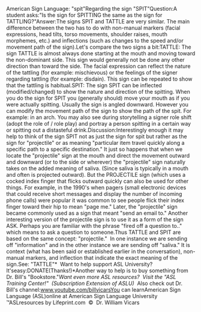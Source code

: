 American Sign 
	Language: "spit"Regarding the sign "SPIT"Question:A student asks:"Is the sign for SPITTING the same as 
the sign for TATTLING?"Answer:The signs SPIT and TATTLE are very similar. The main difference between the two 
has to do with non-manual markers (facial expressions, head tilts, torso 
movements, shoulder raises, mouth morphemes, etc.) and inflections (such as 
changes to the speed and/or movement path of the sign).Let's compare the two signs a bit:TATTLE: The sign TATTLE is almost always done starting at the mouth and moving 
toward the non-dominant side. This sign would generally not be done any other 
direction than toward the side. The facial expression can reflect the nature of 
the tattling (for example: mischievous) or the feelings of the signer regarding 
tattling (for example: disdain). This sign can be repeated to show that the 
tattling is habitual.SPIT: The sign SPIT can be inflected (modified/changed) to show the nature and 
direction of the spitting. When you do the sign for SPIT you (generally should) 
move your mouth as if you were actually spitting. Usually the sign is angled 
downward. However you can modify the movement path of the sign to show the path 
of the spit. For example: in an arch. You may also see during storytelling a 
signer role shift (adopt the role of / role play) and portray a person spitting 
in a certain way or spitting out a distasteful drink.Discussion:Interestingly enough it may help to think of the sign SPIT not as just the sign 
for spit but rather as the sign for "projectile" or as meaning "particular item 
travel quickly along a specific path to a specific destination." It just so 
happens that when we locate the "projectile" sign at the mouth and direct the 
movement outward and downward (or to the side or wherever) the "projectile" sign 
naturally takes on the added meaning of saliva. (Since saliva is typically in a 
mouth and often is projected outward). But the PROJECTILE sign (which uses a 
cocked index finger that flicks outward quickly can also be used for other 
things. For example, in the 1990's when pagers (small electronic devices that 
could receive short messages and display the number of incoming phone calls) 
were popular it was common to see people flick their index finger toward their 
hip to mean "page me." Later, the "projectile" sign became commonly used as a 
sign that meant "send an email to." Another interesting version of the 
projectile sign is to use it as a form of the sign ASK. Perhaps you are familiar 
with the phrase "fired off a question to.." which means to ask a question to 
someone.Thus TATTLE and SPIT are based on the same concept: "projectile."  In one 
instance we are sending off "information" and in the other instance we are 
sending off "saliva." It is context (what has been said or established earlier 
in the conversation), non-manual markers, and inflection that indicate the exact 
meaning of the sign.See: "TATTLE"* 
Want to help support ASL University?  It'seasy:DONATE(Thanks!)*Another way to help is to buy something from Dr. Bill's "Bookstore."*Want even more ASL resources?  Visit the "ASL Training Center!"  (Subscription 
Extension of ASLU)*  Also check out Dr. Bill's channel:www.youtube.com/billvicarsYou can learnAmerican Sign Language (ASL)online at American Sign Language University ™ASLresources by Lifeprint.com  ©  Dr. William Vicars